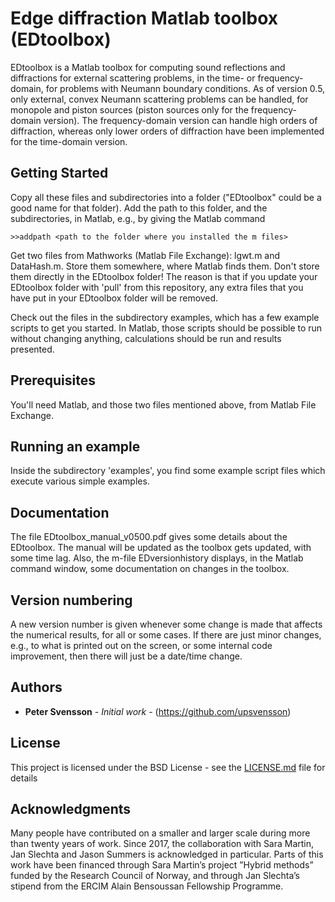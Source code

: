 # Edge diffraction Matlab toolbox (EDtoolbox)

EDtoolbox is a Matlab toolbox for computing sound reflections and diffractions for external scattering problems, in the time- or frequency-domain, for problems with Neumann boundary conditions. As of version 0.5, only external, convex Neumann scattering problems can be handled, for monopole and piston sources (piston sources only for the frequency-domain version). The frequency-domain version can handle high orders of diffraction, whereas only lower orders of diffraction have been implemented for the time-domain version.

## Getting Started

Copy all these files and subdirectories into a folder ("EDtoolbox" could be a good name for that folder). Add the path to this folder, and the subdirectories, in Matlab, e.g., by giving the Matlab command

```
>>addpath <path to the folder where you installed the m files>
```

Get two files from Mathworks (Matlab File Exchange): lgwt.m and DataHash.m. Store them somewhere, where Matlab finds them. Don't store them directly in the EDtoolbox folder! The reason is that if you update your EDtoolbox folder with 'pull' from this repository, any extra files that you have put in your EDtoolbox folder will be removed. 

Check out the files in the subdirectory examples, which has a few example scripts to get you started. In Matlab, those scripts should be possible to run without changing anything, calculations should be run and results presented. 

## Prerequisites

You'll need Matlab, and those two files mentioned above, from Matlab File Exchange.


## Running an example

Inside the subdirectory 'examples', you find some example script files which execute various simple examples.

## Documentation

The file EDtoolbox_manual_v0500.pdf gives some details about the EDtoolbox. The manual will be updated as the toolbox gets updated, with some time lag. Also, the m-file EDversionhistory displays, in the Matlab command window, some documentation on changes in the toolbox.

## Version numbering

A new version number is given whenever some change is made that affects the numerical results, for all or some cases. If there are just minor changes, e.g., to what is printed out on the screen, or some internal code improvement, then there will just be a date/time change. 

## Authors

* **Peter Svensson** - *Initial work* - (https://github.com/upsvensson)


## License

This project is licensed under the BSD License - see the [LICENSE.md](LICENSE.md) file for details

## Acknowledgments

Many people have contributed on a smaller and larger scale during more than twenty years of work. Since 2017, the collaboration with Sara Martin, Jan Slechta and Jason Summers is acknowledged in particular.
Parts of this work have been financed through Sara Martin’s project ”Hybrid methods” funded by the Research Council of Norway, and through Jan Slechta’s stipend from the ERCIM Alain Bensoussan Fellowship Programme.


